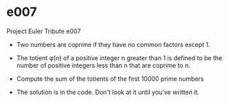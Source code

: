 # e007
Project Euler Tribute e007
* Two numbers are coprime if they have no common factors except 1.
* The totient φ(n) of a positive integer n greater than 1 is defined to be the number of positive integers less than n that are coprime to n.

* Compute the sum of the totients of the first 10000 prime numbers
* The solution is in the code. Don't look at it until you've written it. 

